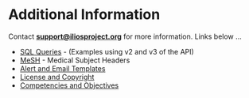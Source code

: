 # Additional Information

Contact **support@iliosproject.org** for more information. Links below ...

* [SQL Queries](https://iliosproject.gitbook.io/ilios-user-guide/additional-information/sql-queries-api-v2-vs-v3) - \(Examples using v2 and v3 of the API\)
* [MeSH](https://iliosproject.gitbook.io/ilios-user-guide/additional-information/mesh) - Medical Subject Headers
* [Alert and Email Templates](https://iliosproject.gitbook.io/ilios-user-guide/additional-information/alert-and-email-templates)
* [License and Copyright](https://iliosproject.gitbook.io/ilios-user-guide/additional-information/license-and-copyright)
* [ Competencies and Objectives](https://iliosproject.gitbook.io/ilios-user-guide/additional-information/competencies-and-objectives)



